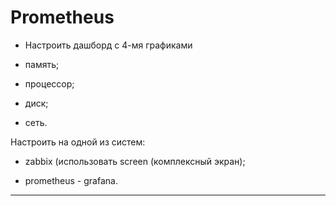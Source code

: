# Prometheus

- Настроить дашборд с 4-мя графиками

- память;

- процессор;

- диск;

- сеть.

Настроить на одной из систем:

- zabbix (использовать screen (комплексный экран);

- prometheus - grafana.

---
